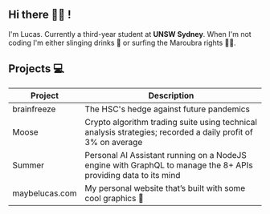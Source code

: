 ## **Hi there** 👋🏼 **!** 

I'm Lucas. Currently a third-year student at **UNSW Sydney**. When I'm not coding I'm either slinging drinks 🍹 or surfing the Maroubra rights 🏄🏻. 

## Projects 💻

| **Project**            | **Description**                                                                                                     |
|------------------------|---------------------------------------------------------------------------------------------------------------------|
| brainfreeze            | The HSC's hedge against future pandemics                                                                             |
| Moose                  | Crypto algorithm trading suite using technical analysis strategies; recorded a daily profit of 3% on average        |
| Summer                 | Personal AI Assistant running on a NodeJS engine with GraphQL to manage the 8+ APIs providing data to its mind      |
| maybelucas.com         | My personal website that’s built with some cool graphics 👀                                                         |
